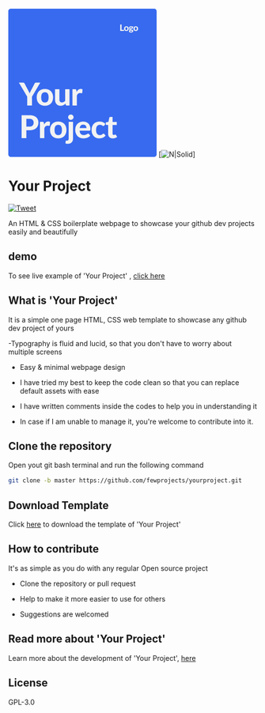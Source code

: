 
[![N|Solid](https://github.com/fewprojects/yourproject/blob/7f2e6499267624dda36205cae1c2a50ed8063e6c/img/your_Project_Logo.png)]() [![N|Solid](https://img.shields.io/badge/HTML5-E34F26?style=for-the-badge&logo=html5&logoColor=white)]
# Your Project

[![Tweet](https://img.shields.io/twitter/url/http/shields.io.svg?style=social)](https://twitter.com/intent/tweet?text=Webpage%20template%20to%20showcase%20your%20github%20dev%20projects%20easily%20and%20beautifully%204&url=https://github.com/fewprojects/yourprojects&via=theankitnet&hashtags=coding,design,templates,gihub,developers)

An HTML &amp; CSS boilerplate webpage to showcase your github dev projects easily and beautifully

## demo
To see live example of 'Your Project' , [click here](https://your-project.netlify.app/)

## What is 'Your Project' 

It is a simple one page HTML, CSS web template to showcase any github dev project of yours

-Typography is fluid and lucid, so that you don't have to worry about multiple screens 

- Easy & minimal webpage design

- I have tried my best to keep the code clean so that you can replace default assets with ease

- I have written comments inside the codes to help you in understanding it

- In case if I am unable to manage it, you're welcome to contribute into it.

## Clone the repository

Open yout git bash terminal and run the following command

```bash
git clone -b master https://github.com/fewprojects/yourproject.git
```
## Download Template

Click [here](https://github.com/fewprojects/yourproject/archive/refs/heads/master.zip) to download the template of 'Your Project'

## How to contribute

It's as simple as you do with any regular Open source project

- Clone the repository or pull request  

- Help to make it more easier to use for others

- Suggestions are welcomed

## Read more about 'Your Project'

Learn  more about the development of 'Your Project', [here]() 
## License

GPL-3.0




